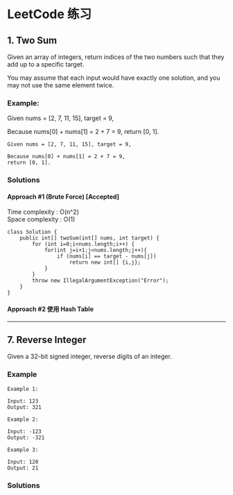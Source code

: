 # LeetCode 练习
## 1. Two Sum
Given an array of integers, return indices of the two numbers such that they add up to a specific target.
 
You may assume that each input would have exactly one solution, and you may not use the same element twice.
 
### Example:
 
Given nums = [2, 7, 11, 15], target = 9,
 
Because nums[0] + nums[1] = 2 + 7 = 9,
return [0, 1].

```
Given nums = [2, 7, 11, 15], target = 9,

Because nums[0] + nums[1] = 2 + 7 = 9,
return [0, 1].
```

### Solutions
#### Approach #1  (Brute Force) [Accepted]
Time complexity : O(n^2)  
Space complexity : O(1)

```
class Solution {
    public int[] twoSum(int[] nums, int target) {
        for (int i=0;i<nums.length;i++) {
            for(int j=i+1;j<nums.length;j++){
                if (nums[i] == target - nums[j])
                    return new int[] {i,j};
            }
        }
        throw new IllegalArgumentException("Error");
    }
}
```

#### Approach #2 使用  Hash Table

----
## 7. Reverse Integer
Given a 32-bit signed integer, reverse digits of an integer.
### Example

```
Example 1:

Input: 123
Output: 321
```
```
Example 2:

Input: -123
Output: -321
```
```
Example 3:

Input: 120
Output: 21
```

### Solutions
